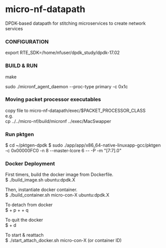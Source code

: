 # micro-nf-datapath
DPDK-based datapath for stitching microservices to create network services    

### CONFIGURATION    
export RTE_SDK=/home/nfuser/dpdk_study/dpdk-17.02   
 
### BUILD & RUN     
make    

sudo ./micronf_agent_daemon --proc-type primary -c 0x1c

### Moving packet processor executables   
copy file to micro-nf-datapath/exec/$PACKET_PROCESSOR_CLASS   
e.g.     
cp ../../micro-nf/build/micronf ../exec/MacSwapper    

### Run pktgen
$ cd ~/pktgen-dpdk
$ sudo ./app/app/x86_64-native-linuxapp-gcc/pktgen -c 0x00000FC0 -n 8 --master-lcore 6 -- -P -m "[7:7].0"

### Docker Deployment     
First timers, build the docker image from Dockerfile.     
$ ./build_image.sh ubuntu:dpdk.X    

Then, instantiate docker container.    
$ ./build_container.sh micro-con-X ubuntu:dpdk.X    

To detach from docker     
$ <Ctrl> + p + <Ctrl> + q    

To quit the docker    
$ <Ctrl> + d      

To start & reattach    
$ ./start_attach_docker.sh micro-con-X (or container ID)   